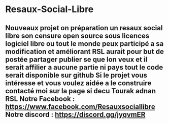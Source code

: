 # Resaux-Social-Libre
Nouveaux projet on préparation un resaux social libre son censure open source sous licences logiciel libre ou tout le monde peux participé a sa modification et améliorant RSL aurait pour but de postée partager publier se que lon veux et il serait affilier a aucune partie ni pays tout le code serait disponible sur github Si le projet vous intéresse et vous voulez aidée a le construire contacté moi sur la page si decu Tourak adnan RSL Notre Facebook : https://www.facebook.com/Resauxsociallibre  Notre discord : https://discord.gg/jyqvmER
--------------------------------------------------------------------------------------------------------------------------------



